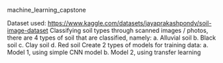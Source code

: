 machine_learning_capstone

Dataset used: https://www.kaggle.com/datasets/jayaprakashpondy/soil-image-dataset
Classifying soil types through scanned images / photos, there are 4 types of soil that are classified, namely:
a. Alluvial soil
b. Black soil
c. Clay soil
d. Red soil
Create 2 types of models for training data:
a. Model 1, using simple CNN model
b. Model 2, using transfer learning

